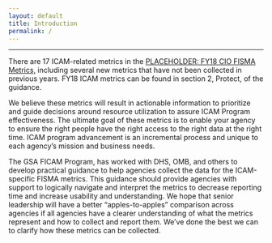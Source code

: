```yaml
---
layout: default
title: Introduction
permalink: /
---
```

---
There are 17 ICAM-related metrics in the <a href="https://www.dhs.gov/sites/default/files/publications/FY%202017%20CIO%20FISMA%20Metrics-%20508%20Compliant.pdf">PLACEHOLDER: FY18 CIO FISMA Metrics,</a> including several new metrics that have not been collected in previous years. FY18 ICAM metrics can be found in section 2, Protect, of the guidance.

We believe these metrics will result in actionable information to prioritize and guide decisions around resource utilization to assure ICAM Program effectiveness. The ultimate goal of these metrics is to enable your agency to ensure the right people have the right access to the right data at the right time.  ICAM program advancement is an incremental process and unique to each agency’s mission and business needs.

The GSA FICAM Program, has worked with DHS, OMB, and others to develop practical guidance to help agencies collect the data for the ICAM-specific FISMA metrics. This guidance should provide agencies with support to logically navigate and interpret the metrics to decrease reporting time and increase usability and understanding. We hope that senior leadership will have a better “apples-to-apples” comparison across agencies if all agencies have a clearer understanding of what the metrics represent and how to collect and report them. We’ve done the best we can to clarify how these metrics can be collected.

